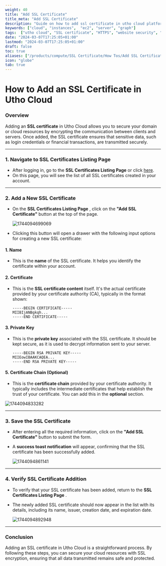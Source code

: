 ```yaml
---
weight: 40
title: "Add SSL Certificate"
title_meta: "Add SSL Certificate"
description: "Guide on how to add ssl certificate in utho cloud platform"
keywords: ["cloud", "instances",  "ec2", "server", "graph"]
tags:  ["utho cloud", "SSL certificate", "HTTPS", "website security", "encryption"]
date: "2024-03-07T17:25:05+01:00"
lastmod: "2024-03-07T17:25:05+01:00"
draft: false
toc: true
aliases: ["/products/compute/SSL Certificate/How Tos/Add SSL Certificate"]
icon: "globe"
tab: true
---
```





# **How to Add an SSL Certificate in Utho Cloud**

### **Overview**

Adding an **SSL certificate** in Utho Cloud allows you to secure your domain or cloud resources by encrypting the communication between clients and servers. Once added, the SSL certificate ensures that sensitive data, such as login credentials or financial transactions, are transmitted securely.

---

### **1. Navigate to SSL Certificates Listing Page**

* After logging in, go to the **SSL Certificates Listing Page** or click [here](https://console.utho.com/ssl "SSL Listing Page").
* On this page, you will see the list of all SSL certificates created in your account.

---

### **2. Add a New SSL Certificate**

* On the  **SSL Certificates Listing Page** , click on the **"Add SSL Certificate"** button at the top of the page.

  ![1744094699069](image/index/1744094699069.png)
* Clicking this button will open a drawer with the following input options for creating a new SSL certificate:

#### 1. **Name**

* This is the **name** of the SSL certificate. It helps you identify the certificate within your account.

#### 2. **Certificate**

* This is the **SSL certificate content** itself. It's the actual certificate provided by your certificate authority (CA), typically in the format shown:

  ```
  -----BEGIN CERTIFICATE-----
  MIIBIjANBgkqh...
  -----END CERTIFICATE-----
  ```

#### 3. **Private Key**

* This is the **private key** associated with the SSL certificate. It should be kept secure, as it is used to decrypt information sent to your server.

  ```
  -----BEGIN RSA PRIVATE KEY-----
  MIIEowIBAAKCAQEA...
  -----END RSA PRIVATE KEY-----
  ```

#### 5. **Certificate Chain (Optional)**

* This is the **certificate chain** provided by your certificate authority. It typically includes the intermediate certificates that help establish the trust of your certificate. You can add this in the **optional** section.

![1744094833282](image/index/1744094833282.png)

---

### **3. Save the SSL Certificate**

* After entering all the required information, click on the **"Add SSL Certificate"** button to submit the form.
* A **success toast notification** will appear, confirming that the SSL certificate has been successfully added.

  ![1744094861141](image/index/1744094861141.png)

---

### **4. Verify SSL Certificate Addition**

* To verify that your SSL certificate has been added, return to the  **SSL Certificates Listing Page** .
* The newly added SSL certificate should now appear in the list with its details, including its name, issuer, creation date, and expiration date.

  ![1744094892948](image/index/1744094892948.png)

---

### **Conclusion**

Adding an SSL certificate in Utho Cloud is a straightforward process. By following these steps, you can secure your cloud resources with SSL encryption, ensuring that all data transmitted remains safe and protected.
